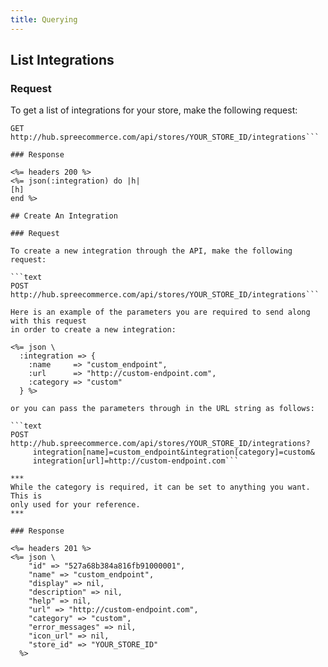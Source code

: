 ```yaml
---
title: Querying
---
```


## List Integrations

### Request

To get a list of integrations for your store, make the following request:

```text
GET http://hub.spreecommerce.com/api/stores/YOUR_STORE_ID/integrations```

### Response

<%= headers 200 %>
<%= json(:integration) do |h|
[h]
end %>

## Create An Integration

### Request

To create a new integration through the API, make the following request:

```text
POST http://hub.spreecommerce.com/api/stores/YOUR_STORE_ID/integrations```

Here is an example of the parameters you are required to send along with this request
in order to create a new integration:

<%= json \
  :integration => {
    :name     => "custom_endpoint",
    :url      => "http://custom-endpoint.com",
    :category => "custom"
  } %>

or you can pass the parameters through in the URL string as follows:

```text
POST http://hub.spreecommerce.com/api/stores/YOUR_STORE_ID/integrations?
     integration[name]=custom_endpoint&integration[category]=custom&
     integration[url]=http://custom-endpoint.com```

***
While the category is required, it can be set to anything you want. This is
only used for your reference.
***

### Response

<%= headers 201 %>
<%= json \
    "id" => "527a68b384a816fb91000001",
    "name" => "custom_endpoint",
    "display" => nil,
    "description" => nil,
    "help" => nil,
    "url" => "http://custom-endpoint.com",
    "category" => "custom",
    "error_messages" => nil,
    "icon_url" => nil,
    "store_id" => "YOUR_STORE_ID"
  %>
